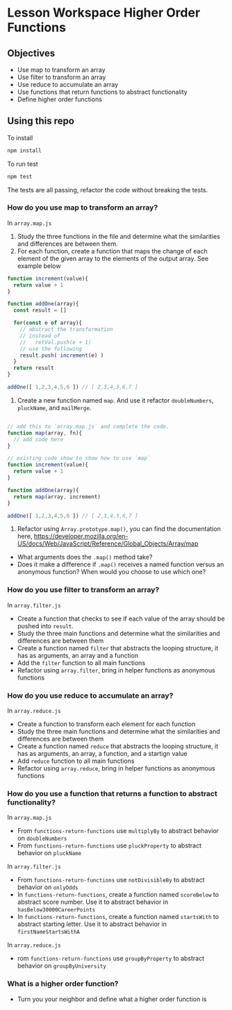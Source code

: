 # Lesson Workspace Higher Order Functions

## Objectives

* Use map to transform an array
* Use filter to transform an array
* Use reduce to accumulate an array
* Use functions that return functions to abstract functionality
* Define higher order functions

## Using this repo

To install

```bash
npm install
```

To run test

```bash
npm test
```

The tests are all passing, refactor the code without breaking the tests.

### How do you use map to transform an array?

In `array.map.js`

1. Study the three functions in the file and determine what the similarities and differences are between them.
1. For each function, create a function that maps the change of each element of the given array to the elements of the output array. See example below

```javascript
function increment(value){
  return value + 1
}

function addOne(array){
  const result = []

  for(const e of array){
    // abstract the transformation
    // instead of
    //   retVal.push(e + 1)
    // use the following
    result.push( increment(e) )
  }
  return result
}

addOne([ 1,2,3,4,5,6 ]) // [ 2,3,4,5,6,7 ]
```

1. Create a new function named `map`. And use it refactor `doubleNumbers`, `pluckName`, and `mailMerge`.

```javascript

// add this to `array.map.js` and complete the code.
function map(array, fn){
  // add code here
}

// existing code show to show how to use `map`
function increment(value){
  return value + 1
}

function addOne(array){
  return map(array, increment)
}

addOne([ 1,2,3,4,5,6 ]) // [ 2,3,4,5,6,7 ]

```

1. Refactor using `Array.prototype.map()`, you can find the documentation here, https://developer.mozilla.org/en-US/docs/Web/JavaScript/Reference/Global_Objects/Array/map
 * What arguments does the `.map()` method take?
 * Does it make a difference if `.map()` receives a named function versus an anonymous function? When would you choose to use which one?

### How do you use filter to transform an array?

In `array.filter.js`

* Create a function that checks to see if each value of the array should be pushed into `result`.
* Study the three main functions and determine what the similarities and differences are between them
* Create a function named `filter` that abstracts the looping structure, it has as arguments, an array and a function
* Add the `filter` function to all main functions
* Refactor using `array.filter`, bring in helper functions as anonymous functions

### How do you use reduce to accumulate an array?

In `array.reduce.js`

* Create a function to transform each element for each function
* Study the three main functions and determine what the similarities and differences are between them
* Create a function named `reduce` that abstracts the looping structure, it has as arguments, an array, a function, and a startign value
* Add `reduce` function to all main functions
* Refactor using `array.reduce`, bring in helper functions as anonymous functions

### How do you use a function that returns a function to abstract functionality?

In `array.map.js`

* From `functions-return-functions` use `multiplyBy` to abstract behavior on `doubleNumbers`
* From `functions-return-functions` use `pluckProperty` to abstract behavior on `pluckName`

In `array.filter.js`

* From `functions-return-functions` use `notDivisibleBy` to abstract behavior on `onlyOdds`
* In `functions-return-functions`, create a function named `scoreBelow` to abstract score number. Use it to abstract behavior in `hasBelow30000CareerPoints`
* In `functions-return-functions`, create a function named `startsWith` to abstract starting letter. Use it to abstract behavior in `firstNameStartsWithA`

In `array.reduce.js`

* rom `functions-return-functions` use `groupByProperty` to abstract behavior on `groupByUniversity`

### What is a higher order function?

* Turn you your neighbor and define what a higher order function is